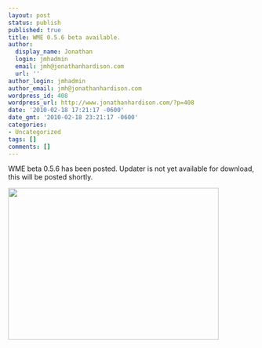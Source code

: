 ```yaml
---
layout: post
status: publish
published: true
title: WME 0.5.6 beta available.
author:
  display_name: Jonathan
  login: jmhadmin
  email: jmh@jonathanhardison.com
  url: ''
author_login: jmhadmin
author_email: jmh@jonathanhardison.com
wordpress_id: 408
wordpress_url: http://www.jonathanhardison.com/?p=408
date: '2010-02-18 17:21:17 -0600'
date_gmt: '2010-02-18 23:21:17 -0600'
categories:
- Uncategorized
tags: []
comments: []
---
```

<p>WME beta 0.5.6 has been posted. Updater is not yet available for download, this will be posted shortly.</p>
<p><img class="alignnone size-full wp-image-409" style="border: 0px initial initial;" title="Capture" src="http:&#47;&#47;www.jonathanhardison.com&#47;wp-content&#47;uploads&#47;2010&#47;02&#47;Capture.png" alt="" width="429" height="310" &#47;></p>
